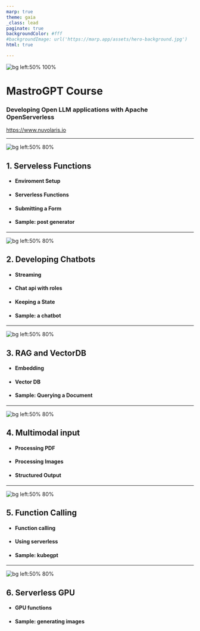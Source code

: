 ```yaml
---
marp: true
theme: gaia
_class: lead
paginate: true
backgroundColor: #fff
#backgroundImage: url('https://marp.app/assets/hero-background.jpg')
html: true

---
```


![bg left:50% 100%](./1-intro/mastrogpt.png)

# MastroGPT Course
### Developing Open LLM applications with Apache OpenServerless 

https://www.nuvolaris.io

---
![bg left:50% 80%](./1-intro/1-intro.excalidraw.png)

## 1. Serveless Functions

- #### Enviroment Setup
- #### Serverless Functions
- #### Submitting a Form
- #### Sample: post generator

---

![bg left:50% 80%](./2-chat/2-chat.excalidraw.png)

## 2. Developing Chatbots

- #### Streaming
- #### Chat api with roles
- #### Keeping a State
- #### Sample: a chatbot

---

![bg left:50% 80%](./3-rag/3-rag.excalidraw.png)

## 3. RAG and VectorDB

- #### Embedding
- #### Vector DB
- #### Sample: Querying a Document

---

![bg left:50% 80%](./4-json/4-json.excalidraw.png)

## 4. Multimodal input

- #### Processing PDF
- #### Processing Images
- #### Structured Output

---

![bg left:50% 80%](./5-funcall/5-funcall.excalidraw.png)

## 5. Function Calling

- #### Function calling
- #### Using serverless
- #### Sample: kubegpt

---

![bg left:50% 80%](./6-gpu/6-gpu.excalidraw.png)

## 6. Serverless GPU

- #### GPU functions
- #### Sample: generating images
